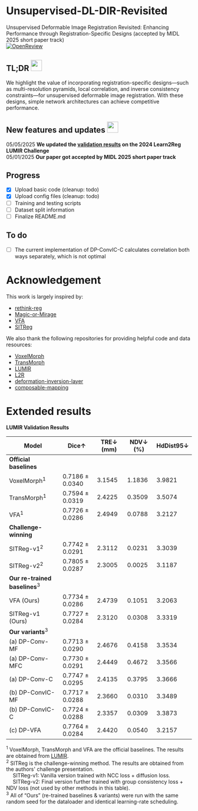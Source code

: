 # Unsupervised-DL-DIR-Revisited
Unsupervised Deformable Image Registration Revisited: Enhancing Performance through Registration-Specific Designs (accepted by MIDL 2025 short paper track)  
[![OpenReview](https://img.shields.io/badge/OpenReview-DGvFGbX0EG-8C1B13?logo=openreview&logoColor=white)](https://openreview.net/forum?id=DGvFGbX0EG#discussion)


## TL;DR <img src="https://raw.githubusercontent.com/iampavangandhi/iampavangandhi/master/gifs/Hi.gif" width="30">
We highlight the value of incorporating registration-specific designs—such as multi-resolution pyramids, local correlation, and inverse consistency constraints—for unsupervised deformable image registration. With these designs, simple network architectures can achieve competitive performance.

## New features and updates <img src="https://raw.githubusercontent.com/iampavangandhi/iampavangandhi/master/gifs/Hi.gif" width="30">
05/05/2025 **We updated the [validation results](#lumir-validation-results) on the 2024 Learn2Reg LUMIR Challenge**  
05/01/2025 **Our paper got accepted by MIDL 2025 short paper track**

## Progress
- [x] Upload basic code (cleanup: todo)
- [x] Upload config files (cleanup: todo)
- [ ] Training and testing scripts
- [ ] Dataset split information
- [ ] Finalize README.md

## To do
- [ ] The current implementation of DP-ConvIC-C calculates correlation both ways separately, which is not optimal



# Acknowledgement
This work is largely inspired by:
- [rethink-reg](https://github.com/BailiangJ/rethink-reg)
- [Magic-or-Mirage](https://github.com/rohitrango/Magic-or-Mirage)
- [VFA](https://github.com/yihao6/vfa/tree/main)
- [SITReg](https://github.com/honkamj/SITReg)

We also thank the following repositories for providing helpful code and data resources:
- [VoxelMorph](https://github.com/voxelmorph/voxelmorph)
- [TransMorph](https://github.com/junyuchen245/TransMorph_Transformer_for_Medical_Image_Registration)
- [LUMIR](https://github.com/JHU-MedImage-Reg/LUMIR_L2R)
- [L2R](https://github.com/MDL-UzL/L2R)
- [deformation-inversion-layer](https://github.com/honkamj/deformation-inversion-layer)
- [composable-mapping](https://github.com/honkamj/composable-mapping)

# Extended results
<a name="lumir-validation-results"></a>
**LUMIR Validation Results**

| Model                     | Dice↑             | TRE↓ (mm) | NDV↓ (%)   | HdDist95↓ |
|---------------------------|-------------------|-----------|------------|-----------|
| **Official baselines**    |
| VoxelMorph<sup>1</sup>    | 0.7186 ± 0.0340   | 3.1545    | 1.1836     | 3.9821    |
| TransMorph<sup>1</sup>    | 0.7594 ± 0.0319   | 2.4225    | 0.3509     | 3.5074    |
| VFA<sup>1</sup>           | 0.7726 ± 0.0286   | 2.4949    | 0.0788     | 3.2127    |
| **Challenge-winning**     |
| SITReg-v1<sup>2</sup>     | 0.7742 ± 0.0291   | 2.3112    | 0.0231     | 3.3039    |
| SITReg-v2<sup>2</sup>     | 0.7805 ± 0.0287   | 2.3005    | 0.0025     | 3.1187    |
| **Our re-trained baselines**<sup>3</sup> |
| VFA (Ours)                | 0.7734 ± 0.0286   | 2.4739    | 0.1051     | 3.2063    |
| SITReg-v1 (Ours)          | 0.7727 ± 0.0284   | 2.3120    | 0.0308     | 3.3319    |
| **Our variants**<sup>3</sup> |
| (a) DP-Conv-MF            | 0.7713 ± 0.0290   | 2.4676    | 0.4158     | 3.3534    |
| (a) DP-Conv-MFC           | 0.7730 ± 0.0291   | 2.4449    | 0.4672     | 3.3566    |
| (a) DP-Conv-C             | 0.7747 ± 0.0295   | 2.4135    | 0.3795     | 3.3666    |
| (b) DP-ConvIC-MF          | 0.7717 ± 0.0288   | 2.3660    | 0.0310     | 3.3489    |
| (b) DP-ConvIC-C           | 0.7724 ± 0.0288   | 2.3357    | 0.0309     | 3.3873    |
| (c) DP-VFA                | 0.7764 ± 0.0284   | 2.4420    | 0.0540     | 3.2157    |

<sup>1</sup> VoxelMorph, TransMorph and VFA are the official baselines. The results are obtained from [LUMIR](https://github.com/JHU-MedImage-Reg/LUMIR_L2R).  
<sup>2</sup> SITReg is the challenge-winning method. The results are obtained from the authors' challenge presentation.  
&emsp; SITReg-v1: Vanilla version trained with NCC loss + diffusion loss.  
&emsp; SITReg-v2: Final version further trained with group consistency loss + NDV loss (not used by other methods in this table).  
<sup>3</sup> All of “Ours” (re-trained baselines & variants) were run with the same random seed for the dataloader and identical learning-rate scheduling.
